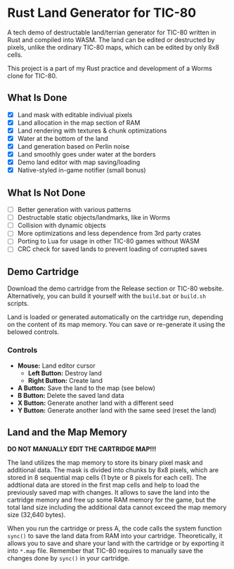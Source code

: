 # Rust Land Generator for TIC-80

A tech demo of destructable land/terrian generator for TIC-80 written in Rust and compiled into WASM. The land can be edited or destructed by pixels, unlike the ordinary TIC-80 maps, which can be edited by only 8x8 cells.

This project is a part of my Rust practice and development of a Worms clone for TIC-80.

## What Is Done

- [x] Land mask with editable indiviual pixels
- [x] Land allocation in the map section of RAM
- [x] Land rendering with textures & chunk optimizations
- [x] Water at the bottom of the land
- [x] Land generation based on Perlin noise
- [x] Land smoothly goes under water at the borders
- [x] Demo land editor with map saving/loading
- [x] Native-styled in-game notifier (small bonus)

## What Is Not Done

- [ ] Better generation with various patterns
- [ ] Destructable static objects/landmarks, like in Worms
- [ ] Collision with dynamic objects
- [ ] More optimizations and less dependence from 3rd party crates
- [ ] Porting to Lua for usage in other TIC-80 games without WASM
- [ ] CRC check for saved lands to prevent loading of corrupted saves

## Demo Cartridge
Download the demo cartridge from the Release section or TIC-80 website. Alternatively, you can build it yourself with the `build.bat` or `build.sh` scripts.

Land is loaded or generated automatically on the cartridge run, depending on the content of its map memory. You can save or re-generate it using the belowed controls.

### Controls
- **Mouse:** Land editor cursor
  - **Left Button:** Destroy land
  - **Right Button:** Create land 
- **A Button:** Save the land to the map (see below)
- **B Button:** Delete the saved land data
- **X Button:** Generate another land with a different seed
- **Y Button:** Generate another land with the same seed (reset the land)

## Land and the Map Memory
**DO NOT MANUALLY EDIT THE CARTRIDGE MAP!!!**

The land utilizes the map memory to store its binary pixel mask and additional data. The mask is divided into chunks by 8x8 pixels, which are stored in 8 sequential map cells (1 byte or 8 pixels for each cell). The addtional data are stored in the first map cells and help to load the previously saved map with changes. It allows to save the land into the cartridge memory and free up some RAM memory for the game, but the total land size including the additional data cannot exceed the map memory size (32,640 bytes).

When you run the cartridge or press A, the code calls the system function `sync()` to save the land data from RAM into your cartridge. Theoretically, it allows you to save and share your land with the cartridge or by exporting it into `*.map` file. Remember that TIC-80 requires to manually save the changes done by `sync()` in your cartridge.